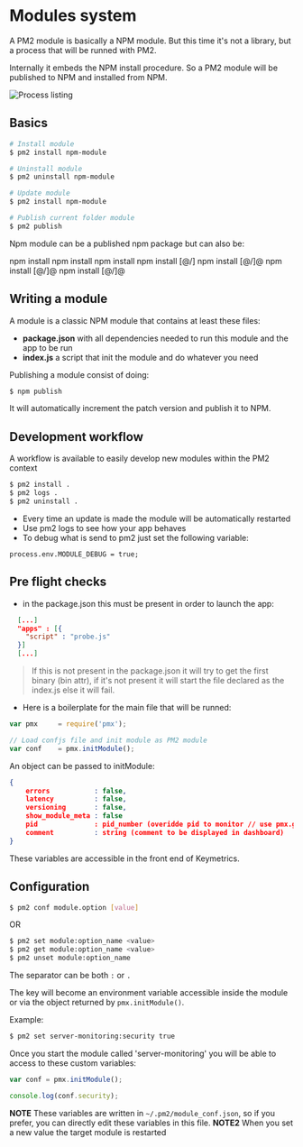 
# Modules system

A PM2 module is basically a NPM module. But this time it's not a library, but a process that will be runned with PM2.

Internally it embeds the NPM install procedure. So a PM2 module will be published to NPM and installed from NPM.

![Process listing](https://github.com/unitech/pm2/raw/poc-plugin/pres/pm2-module.png)

## Basics

```bash
# Install module
$ pm2 install npm-module

# Uninstall module
$ pm2 uninstall npm-module

# Update module
$ pm2 install npm-module

# Publish current folder module
$ pm2 publish
```

Npm module can be a published npm package but can also be:

npm install <tarball file>
npm install <tarball url>
npm install <folder>
npm install [@<scope>/]<name>
npm install [@<scope>/]<name>@<tag>
npm install [@<scope>/]<name>@<version>
npm install [@<scope>/]<name>@<version range>

## Writing a module

A module is a classic NPM module that contains at least these files:
- **package.json** with all dependencies needed to run this module and the app to be run
- **index.js** a script that init the module and do whatever you need

Publishing a module consist of doing:

```bash
$ npm publish
```

It will automatically increment the patch version and publish it to NPM.

## Development workflow

A workflow is available to easily develop new modules within the PM2 context

```bash
$ pm2 install .
$ pm2 logs .
$ pm2 uninstall .
```

- Every time an update is made the module will be automatically restarted
- Use pm2 logs to see how your app behaves
- To debug what is send to pm2 just set the following variable:

```
process.env.MODULE_DEBUG = true;
```

## Pre flight checks

- in the package.json this must be present in order to launch the app:

```json
  [...]
  "apps" : [{
    "script" : "probe.js"
  }]
  [...]
```

> If this is not present in the package.json it will try to get the first binary (bin attr), if it's not present it will start the file declared as the index.js else it will fail.

- Here is a boilerplate for the main file that will be runned:

```javascript
var pmx     = require('pmx');

// Load confjs file and init module as PM2 module
var conf    = pmx.initModule();
```

An object can be passed to initModule:

```json
{
    errors           : false,
    latency          : false,
    versioning       : false,
    show_module_meta : false
    pid              : pid_number (overidde pid to monitor // use pmx.getPID(FILE)),
    comment          : string (comment to be displayed in dashboard)
}
```

These variables are accessible in the front end of Keymetrics.

## Configuration

```bash
$ pm2 conf module.option [value]
```

OR

```bash
$ pm2 set module:option_name <value>
$ pm2 get module:option_name <value>
$ pm2 unset module:option_name
```

The separator can be both `:` or `.`

The key will become an environment variable accessible inside the module or via the object returned by `pmx.initModule()`.

Example:

```bash
$ pm2 set server-monitoring:security true
```

Once you start the module called 'server-monitoring' you will be able to access to these custom variables:

```javascript
var conf = pmx.initModule();

console.log(conf.security);
```

**NOTE** These variables are written in `~/.pm2/module_conf.json`, so if you prefer, you can directly edit these variables in this file.
**NOTE2** When you set a new value the target module is restarted
